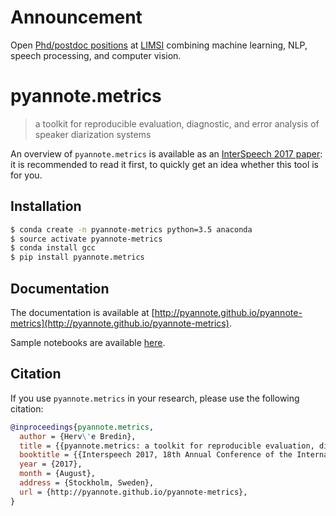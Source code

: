 # Announcement
Open [Phd/postdoc positions](https://mycore.core-cloud.net/public.php?service=files&t=2b5f5a79d24ac81c3b3c371fcd80734b) at [LIMSI](https://www.limsi.fr/en/) combining machine learning, NLP, speech processing, and computer vision. 


# pyannote.metrics

> a toolkit for reproducible evaluation, diagnostic, and error analysis of speaker diarization systems

An overview of `pyannote.metrics` is available as an [InterSpeech 2017 paper](docs/pyannote-metrics.pdf): it is recommended to read it first, to quickly get an idea whether this tool is for you.

## Installation

```bash
$ conda create -n pyannote-metrics python=3.5 anaconda
$ source activate pyannote-metrics
$ conda install gcc
$ pip install pyannote.metrics
```

## Documentation

The documentation is available at [http://pyannote.github.io/pyannote-metrics](http://pyannote.github.io/pyannote-metrics).

Sample notebooks are available [here](http://nbviewer.ipython.org/github/pyannote/pyannote-metrics/blob/master/notebooks/index.ipynb).

## Citation

If you use `pyannote.metrics` in your research, please use the following citation:

```bibtex
@inproceedings{pyannote.metrics,
  author = {Herv\'e Bredin},
  title = {{pyannote.metrics: a toolkit for reproducible evaluation, diagnostic, and error analysis of speaker diarization systems}},
  booktitle = {{Interspeech 2017, 18th Annual Conference of the International Speech Communication Association}},
  year = {2017},
  month = {August},
  address = {Stockholm, Sweden},
  url = {http://pyannote.github.io/pyannote-metrics},
}
```
